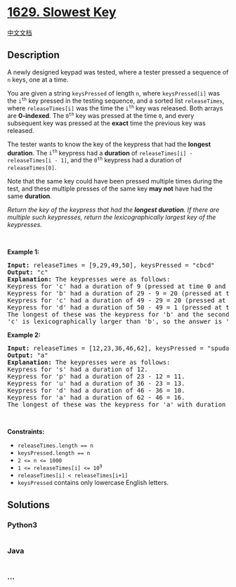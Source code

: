 # [1629. Slowest Key](https://leetcode.com/problems/slowest-key)

[中文文档](/solution/1500-1599/1629.Slowest%20Key/README.md)

## Description

<p>A newly designed keypad was tested, where a tester pressed a sequence of <code>n</code> keys, one at a time.</p>

<p>You are given a string <code>keysPressed</code> of length <code>n</code>, where <code>keysPressed[i]</code> was the <code>i<sup>th</sup></code> key pressed in the testing sequence, and a sorted list <code>releaseTimes</code>, where <code>releaseTimes[i]</code> was the time the <code>i<sup>th</sup></code> key was released. Both arrays are <strong>0-indexed</strong>. The <code>0<sup>th</sup></code> key was pressed at the time <code>0</code>,&nbsp;and every subsequent key was pressed at the <strong>exact</strong> time the previous key was released.</p>

<p>The tester wants to know the key of the keypress that had the <strong>longest duration</strong>. The <code>i<sup>th</sup></code><sup> </sup>keypress had a <strong>duration</strong> of <code>releaseTimes[i] - releaseTimes[i - 1]</code>, and the <code>0<sup>th</sup></code> keypress had a duration of <code>releaseTimes[0]</code>.</p>

<p>Note that the same key could have been pressed multiple times during the test, and these multiple presses of the same key <strong>may not</strong> have had the same <strong>duration</strong>.</p>

<p><em>Return the key of the keypress that had the <strong>longest duration</strong>. If there are multiple such keypresses, return the lexicographically largest key of the keypresses.</em></p>

<p>&nbsp;</p>
<p><strong>Example 1:</strong></p>

<pre>
<strong>Input:</strong> releaseTimes = [9,29,49,50], keysPressed = &quot;cbcd&quot;
<strong>Output:</strong> &quot;c&quot;
<strong>Explanation:</strong> The keypresses were as follows:
Keypress for &#39;c&#39; had a duration of 9 (pressed at time 0 and released at time 9).
Keypress for &#39;b&#39; had a duration of 29 - 9 = 20 (pressed at time 9 right after the release of the previous character and released at time 29).
Keypress for &#39;c&#39; had a duration of 49 - 29 = 20 (pressed at time 29 right after the release of the previous character and released at time 49).
Keypress for &#39;d&#39; had a duration of 50 - 49 = 1 (pressed at time 49 right after the release of the previous character and released at time 50).
The longest of these was the keypress for &#39;b&#39; and the second keypress for &#39;c&#39;, both with duration 20.
&#39;c&#39; is lexicographically larger than &#39;b&#39;, so the answer is &#39;c&#39;.
</pre>

<p><strong>Example 2:</strong></p>

<pre>
<strong>Input:</strong> releaseTimes = [12,23,36,46,62], keysPressed = &quot;spuda&quot;
<strong>Output:</strong> &quot;a&quot;
<strong>Explanation:</strong> The keypresses were as follows:
Keypress for &#39;s&#39; had a duration of 12.
Keypress for &#39;p&#39; had a duration of 23 - 12 = 11.
Keypress for &#39;u&#39; had a duration of 36 - 23 = 13.
Keypress for &#39;d&#39; had a duration of 46 - 36 = 10.
Keypress for &#39;a&#39; had a duration of 62 - 46 = 16.
The longest of these was the keypress for &#39;a&#39; with duration 16.</pre>

<p>&nbsp;</p>
<p><strong>Constraints:</strong></p>

<ul>
	<li><code>releaseTimes.length == n</code></li>
	<li><code>keysPressed.length == n</code></li>
	<li><code>2 &lt;= n &lt;= 1000</code></li>
	<li><code>1 &lt;= releaseTimes[i] &lt;= 10<sup>9</sup></code></li>
	<li><code>releaseTimes[i] &lt; releaseTimes[i+1]</code></li>
	<li><code>keysPressed</code> contains only lowercase English letters.</li>
</ul>

## Solutions

<!-- tabs:start -->

### **Python3**

```python

```

### **Java**

```java

```

### **...**

```

```

<!-- tabs:end -->
